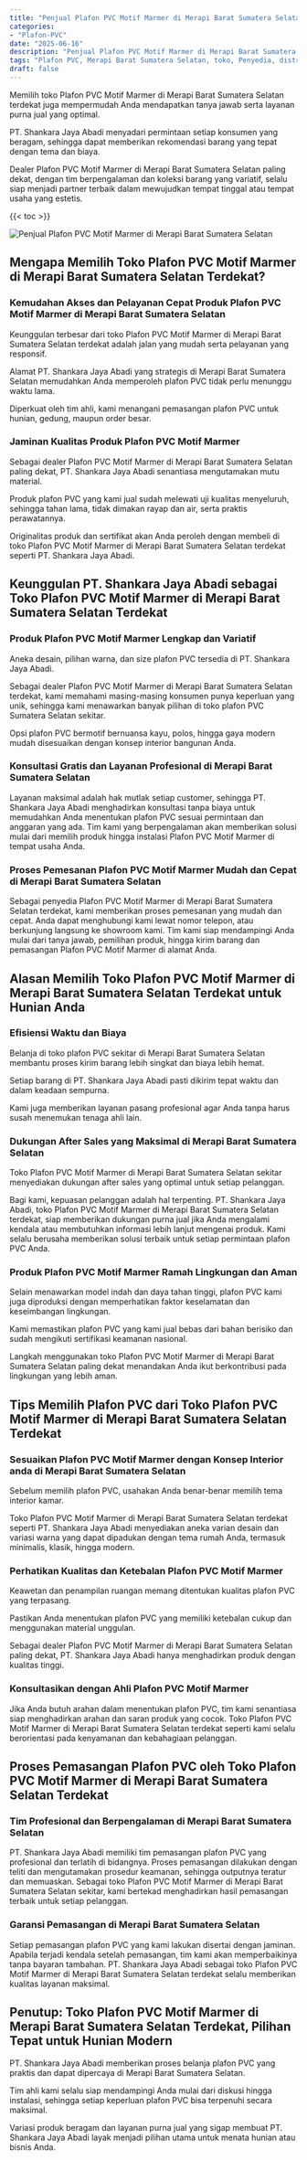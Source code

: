 ```yaml
---
title: "Penjual Plafon PVC Motif Marmer di Merapi Barat Sumatera Selatan"
categories: 
- "Plafon-PVC"
date: "2025-06-16"
description: "Penjual Plafon PVC Motif Marmer di Merapi Barat Sumatera Selatan bagi rumah, kantor, dan ritel. Material unggulan, variasi motif, warna menarik, beserta servis instalasi ditangani oleh teknisi ahli dan jaminan resmi!|Layanan distribusi Plafon PVC Motif Marmer di Merapi Barat Sumatera Selatan bagi keperluan tempat tinggal, kantor, maupun gerai, dengan plafon berkualitas dan instalasi oleh teknisi ahli dan jaminan resmi.|Alternatif Plafon PVC Motif Marmer di Merapi Barat Sumatera Selatan yang andal bagi hunian, kantor, dan toko, dengan material unggulan dan instalasi oleh teknisi ahli serta kepastian resmi.|Distribusi Plafon PVC Motif Marmer di Merapi Barat Sumatera Selatan bagi hunian, perkantoran, dan toko, dengan produk unggulan dan instalasi ditangani oleh tim profesional, lengkap dengan garansi resmi.}"
tags: "Plafon PVC, Merapi Barat Sumatera Selatan, toko, Penyedia, distributor"
draft: false
---
```


Memilih toko Plafon PVC Motif Marmer di Merapi Barat Sumatera Selatan terdekat juga mempermudah Anda mendapatkan tanya jawab serta layanan purna jual yang optimal.

PT. Shankara Jaya Abadi menyadari permintaan setiap konsumen yang beragam, sehingga dapat memberikan rekomendasi barang yang tepat dengan tema dan biaya.

Dealer Plafon PVC Motif Marmer di Merapi Barat Sumatera Selatan paling dekat, dengan tim berpengalaman dan koleksi barang yang variatif, selalu siap menjadi partner terbaik dalam mewujudkan tempat tinggal atau tempat usaha yang estetis.

{{< toc >}}

![Penjual Plafon PVC Motif Marmer di Merapi Barat Sumatera Selatan](/images/Plafon-PVC/Penjual-Plafon-PVC-Motif-Marmer-di-Merapi-Barat-Sumatera-Selatan.png)


## Mengapa Memilih Toko Plafon PVC Motif Marmer di Merapi Barat Sumatera Selatan Terdekat?

### Kemudahan Akses dan Pelayanan Cepat Produk Plafon PVC Motif Marmer di Merapi Barat Sumatera Selatan

Keunggulan terbesar dari toko Plafon PVC Motif Marmer di Merapi Barat Sumatera Selatan terdekat adalah jalan yang mudah serta pelayanan yang responsif.

Alamat PT. Shankara Jaya Abadi yang strategis di Merapi Barat Sumatera Selatan memudahkan Anda memperoleh plafon PVC tidak perlu menunggu waktu lama.

Diperkuat oleh tim ahli, kami menangani pemasangan plafon PVC untuk hunian, gedung, maupun order besar.

### Jaminan Kualitas Produk Plafon PVC Motif Marmer

Sebagai dealer Plafon PVC Motif Marmer di Merapi Barat Sumatera Selatan paling dekat, PT. Shankara Jaya Abadi senantiasa mengutamakan mutu material.

Produk plafon PVC yang kami jual sudah melewati uji kualitas menyeluruh, sehingga tahan lama, tidak dimakan rayap dan air, serta praktis perawatannya.

Originalitas produk dan sertifikat akan Anda peroleh dengan membeli di toko Plafon PVC Motif Marmer di Merapi Barat Sumatera Selatan terdekat seperti PT. Shankara Jaya Abadi.

## Keunggulan PT. Shankara Jaya Abadi sebagai Toko Plafon PVC Motif Marmer di Merapi Barat Sumatera Selatan Terdekat

### Produk Plafon PVC Motif Marmer Lengkap dan Variatif

Aneka desain, pilihan warna, dan size plafon PVC tersedia di PT. Shankara Jaya Abadi.

Sebagai dealer Plafon PVC Motif Marmer di Merapi Barat Sumatera Selatan terdekat, kami memahami masing-masing konsumen punya keperluan yang unik, sehingga kami menawarkan banyak pilihan di toko plafon PVC Sumatera Selatan sekitar.

Opsi plafon PVC bermotif bernuansa kayu, polos, hingga gaya modern mudah disesuaikan dengan konsep interior bangunan Anda.

### Konsultasi Gratis dan Layanan Profesional di Merapi Barat Sumatera Selatan

Layanan maksimal adalah hak mutlak setiap customer, sehingga PT. Shankara Jaya Abadi menghadirkan konsultasi tanpa biaya untuk memudahkan Anda menentukan plafon PVC sesuai permintaan dan anggaran yang ada. Tim kami yang berpengalaman akan memberikan solusi mulai dari memilih produk hingga instalasi Plafon PVC Motif Marmer di tempat usaha Anda.

### Proses Pemesanan Plafon PVC Motif Marmer Mudah dan Cepat di Merapi Barat Sumatera Selatan

Sebagai penyedia Plafon PVC Motif Marmer di Merapi Barat Sumatera Selatan terdekat, kami memberikan proses pemesanan yang mudah dan cepat. Anda dapat menghubungi kami lewat nomor telepon, atau berkunjung langsung ke showroom kami. Tim kami siap mendampingi Anda mulai dari tanya jawab, pemilihan produk, hingga kirim barang dan pemasangan Plafon PVC Motif Marmer di alamat Anda.

## Alasan Memilih Toko Plafon PVC Motif Marmer di Merapi Barat Sumatera Selatan Terdekat untuk Hunian Anda

### Efisiensi Waktu dan Biaya

Belanja di toko plafon PVC sekitar di Merapi Barat Sumatera Selatan membantu proses kirim barang lebih singkat dan biaya lebih hemat.

Setiap barang di PT. Shankara Jaya Abadi pasti dikirim tepat waktu dan dalam keadaan sempurna.

Kami juga memberikan layanan pasang profesional agar Anda tanpa harus susah menemukan tenaga ahli lain.

### Dukungan After Sales yang Maksimal di Merapi Barat Sumatera Selatan

Toko Plafon PVC Motif Marmer di Merapi Barat Sumatera Selatan sekitar menyediakan dukungan after sales yang optimal untuk setiap pelanggan.

Bagi kami, kepuasan pelanggan adalah hal terpenting. PT. Shankara Jaya Abadi, toko Plafon PVC Motif Marmer di Merapi Barat Sumatera Selatan terdekat, siap memberikan dukungan purna jual jika Anda mengalami kendala atau membutuhkan informasi lebih lanjut mengenai produk. Kami selalu berusaha memberikan solusi terbaik untuk setiap permintaan plafon PVC Anda.

### Produk Plafon PVC Motif Marmer Ramah Lingkungan dan Aman

Selain menawarkan model indah dan daya tahan tinggi, plafon PVC kami juga diproduksi dengan memperhatikan faktor keselamatan dan keseimbangan lingkungan.

Kami memastikan plafon PVC yang kami jual bebas dari bahan berisiko dan sudah mengikuti sertifikasi keamanan nasional.

Langkah menggunakan toko Plafon PVC Motif Marmer di Merapi Barat Sumatera Selatan paling dekat menandakan Anda ikut berkontribusi pada lingkungan yang lebih aman.

## Tips Memilih Plafon PVC dari Toko Plafon PVC Motif Marmer di Merapi Barat Sumatera Selatan Terdekat

### Sesuaikan Plafon PVC Motif Marmer dengan Konsep Interior anda di Merapi Barat Sumatera Selatan

Sebelum memilih plafon PVC, usahakan Anda benar-benar memilih tema interior kamar.

Toko Plafon PVC Motif Marmer di Merapi Barat Sumatera Selatan terdekat seperti PT. Shankara Jaya Abadi menyediakan aneka varian desain dan variasi warna yang dapat dipadukan dengan tema rumah Anda, termasuk minimalis, klasik, hingga modern.

### Perhatikan Kualitas dan Ketebalan Plafon PVC Motif Marmer

Keawetan dan penampilan ruangan memang ditentukan kualitas plafon PVC yang terpasang.

Pastikan Anda menentukan plafon PVC yang memiliki ketebalan cukup dan menggunakan material unggulan.

Sebagai dealer Plafon PVC Motif Marmer di Merapi Barat Sumatera Selatan paling dekat, PT. Shankara Jaya Abadi hanya menghadirkan produk dengan kualitas tinggi.

### Konsultasikan dengan Ahli Plafon PVC Motif Marmer

Jika Anda butuh arahan dalam menentukan plafon PVC, tim kami senantiasa siap menghadirkan arahan dan saran produk yang cocok. Toko Plafon PVC Motif Marmer di Merapi Barat Sumatera Selatan terdekat seperti kami selalu berorientasi pada kenyamanan dan kebahagiaan pelanggan.

## Proses Pemasangan Plafon PVC oleh Toko Plafon PVC Motif Marmer di Merapi Barat Sumatera Selatan Terdekat

### Tim Profesional dan Berpengalaman di Merapi Barat Sumatera Selatan

PT. Shankara Jaya Abadi memiliki tim pemasangan plafon PVC yang profesional dan terlatih di bidangnya. Proses pemasangan dilakukan dengan teliti dan mengutamakan prosedur keamanan, sehingga outputnya teratur dan memuaskan. Sebagai toko Plafon PVC Motif Marmer di Merapi Barat Sumatera Selatan sekitar, kami bertekad menghadirkan hasil pemasangan terbaik untuk setiap pelanggan.

### Garansi Pemasangan di Merapi Barat Sumatera Selatan

Setiap pemasangan plafon PVC yang kami lakukan disertai dengan jaminan. Apabila terjadi kendala setelah pemasangan, tim kami akan memperbaikinya tanpa bayaran tambahan. PT. Shankara Jaya Abadi sebagai toko Plafon PVC Motif Marmer di Merapi Barat Sumatera Selatan terdekat selalu memberikan kualitas layanan maksimal.

## Penutup: Toko Plafon PVC Motif Marmer di Merapi Barat Sumatera Selatan Terdekat, Pilihan Tepat untuk Hunian Modern

PT. Shankara Jaya Abadi memberikan proses belanja plafon PVC yang praktis dan dapat dipercaya di Merapi Barat Sumatera Selatan.

Tim ahli kami selalu siap mendampingi Anda mulai dari diskusi hingga instalasi, sehingga setiap keperluan plafon PVC bisa terpenuhi secara maksimal.

Variasi produk beragam dan layanan purna jual yang sigap membuat PT. Shankara Jaya Abadi layak menjadi pilihan utama untuk menata hunian atau bisnis Anda.